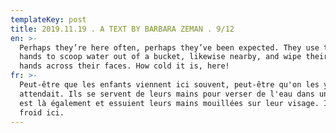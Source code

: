 ```yaml
---
templateKey: post
title: 2019.11.19 . A TEXT BY BARBARA ZEMAN . 9/12
en: >-
  Perhaps they’re here often, perhaps they’ve been expected. They use their
  hands to scoop water out of a bucket, likewise nearby, and wipe their wet
  hands across their faces. How cold it is, here!
fr: >-
  Peut-être que les enfants viennent ici souvent, peut-être qu'on les y
  attendait. Ils se servent de leurs mains pour verser de l'eau dans un seau qui
  est là également et essuient leurs mains mouillées sur leur visage. Il fait
  froid ici.
---
```


